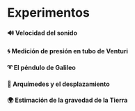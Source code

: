 # Experimentos

#### 🔊 Velocidad del sonido

#### 🌀 Medición de presión en tubo de Venturi

#### ➰ El péndulo de Galileo

#### 👑 Arquímedes y el desplazamiento

#### 🌍️ Estimación de la gravedad de la Tierra
